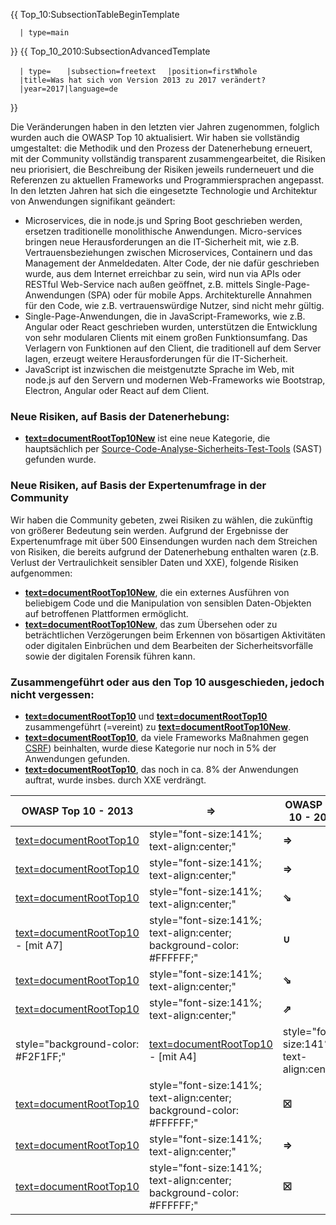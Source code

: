{{ Top_10:SubsectionTableBeginTemplate

`  | type=main`

}} {{ Top_10_2010:SubsectionAdvancedTemplate

`  | type= `
`  |subsection=freetext`
`  |position=firstWhole`
`  |title=Was hat sich von Version 2013 zu 2017 verändert?`
`  |year=2017|language=de`

}}

Die Veränderungen haben in den letzten vier Jahren zugenommen, folglich
wurden auch die OWASP Top 10 aktualisiert. Wir haben sie vollständig
umgestaltet: die Methodik und den Prozess der Datenerhebung erneuert,
mit der Community vollständig transparent zusammengearbeitet, die
Risiken neu priorisiert, die Beschreibung der Risiken jeweils
runderneuert und die Referenzen zu aktuellen Frameworks und
Programmiersprachen angepasst. In den letzten Jahren hat sich die
eingesetzte Technologie und Architektur von Anwendungen signifikant
geändert:

  - Microservices, die in node.js und Spring Boot geschrieben werden,
    ersetzen traditionelle monolithische Anwendungen. Micro-services
    bringen neue Herausforderungen an die IT-Sicherheit mit, wie z.B.
    Vertrauensbeziehungen zwischen Microservices, Containern und das
    Management der Anmeldedaten. Alter Code, der nie dafür geschrieben
    wurde, aus dem Internet erreichbar zu sein, wird nun via APIs oder
    RESTful Web-Service nach außen geöffnet, z.B. mittels
    Single-Page-Anwendungen (SPA) oder für mobile Apps. Architekturelle
    Annahmen für den Code, wie z.B. vertrauenswürdige Nutzer, sind nicht
    mehr gültig.
  - Single-Page-Anwendungen, die in JavaScript-Frameworks, wie z.B.
    Angular oder React geschrieben wurden, unterstützen die Entwicklung
    von sehr modularen Clients mit einem großen Funktionsumfang. Das
    Verlagern von Funktionen auf den Client, die traditionell auf dem
    Server lagen, erzeugt weitere Herausforderungen für die
    IT-Sicherheit.
  - JavaScript ist inzwischen die meistgenutzte Sprache im Web, mit
    node.js auf den Servern und modernen Web-Frameworks wie Bootstrap,
    Electron, Angular oder React auf dem Client. 

### Neue Risiken, auf Basis der Datenerhebung:

  - <b><u>[text=documentRootTop10New]({{Top_10:LanguageFile "wikilink")</u></b>
    ist eine neue Kategorie, die hauptsächlich per
    <u>[Source-Code-Analyse-Sicherheits-Test-Tools](Source_Code_Analysis_Tools "wikilink")</u>
    (SAST) gefunden wurde.

### Neue Risiken, auf Basis der Expertenumfrage in der Community

Wir haben die Community gebeten, zwei Risiken zu wählen, die zukünftig
von größerer Bedeutung sein werden. Aufgrund der Ergebnisse der
Expertenumfrage mit über 500 Einsendungen wurden nach dem Streichen von
Risiken, die bereits aufgrund der Datenerhebung enthalten waren (z.B.
Verlust der Vertraulichkeit sensibler Daten und XXE), folgende Risiken
aufgenommen:

  - <b><u>[text=documentRootTop10New]({{Top_10:LanguageFile "wikilink")</u></b>,
    die ein externes Ausführen von beliebigem Code und die Manipulation
    von sensiblen Daten-Objekten auf betroffenen Plattformen ermöglicht.
  - <b><u>[text=documentRootTop10New]({{Top_10:LanguageFile "wikilink")</u></b>,
    das zum Übersehen oder zu beträchtlichen Verzögerungen beim Erkennen
    von bösartigen Aktivitäten oder digitalen Einbrüchen und dem
    Bearbeiten der Sicherheitsvorfälle sowie der digitalen Forensik
    führen kann.

### Zusammengeführt oder aus den Top 10 ausgeschieden, jedoch nicht vergessen:

  - <b><u>[text=documentRootTop10]({{Top_10:LanguageFile "wikilink")</u></b>
    und
    <b><u>[text=documentRootTop10]({{Top_10:LanguageFile "wikilink")</u></b>
    zusammengeführt (=vereint) zu
    <b><u>[text=documentRootTop10New]({{Top_10:LanguageFile "wikilink")</u></b>.
  - <b><u>[text=documentRootTop10]({{Top_10:LanguageFile "wikilink")</u></b>,
    da viele Frameworks Maßnahmen gegen
    <u>[CSRF](Cross-Site_Request_Forgery_\(CSRF\) "wikilink")</u>)
    beinhalten, wurde diese Kategorie nur noch in 5% der Anwendungen
    gefunden.
  - <b><u>[text=documentRootTop10]({{Top_10:LanguageFile "wikilink")</u></b>,
    das noch in ca. 8% der Anwendungen auftrat, wurde insbes. durch XXE
    verdrängt.



<center>

| OWASP Top 10 - 2013                                                            | <b>⇒</b>                                                                       | OWASP Top 10 - 2017                        |
| ------------------------------------------------------------------------------ | ------------------------------------------------------------------------------ | ------------------------------------------ |
| <u>[text=documentRootTop10]({{Top_10:LanguageFile "wikilink")</u>              | style="font-size:141%; text-align:center;"                                     | <b>⇒</b>                                   |
| <u>[text=documentRootTop10]({{Top_10:LanguageFile "wikilink")</u>              | style="font-size:141%; text-align:center;"                                     | <b>⇒</b>                                   |
| <u>[text=documentRootTop10]({{Top_10:LanguageFile "wikilink")</u>              | style="font-size:141%; text-align:center;"                                     | <b>⇘</b>                                   |
| <u>[text=documentRootTop10]({{Top_10:LanguageFile "wikilink")</u> - \[mit A7\] | style="font-size:141%; text-align:center; background-color: \#FFFFFF;"         | <b>∪</b>                                   |
| <u>[text=documentRootTop10]({{Top_10:LanguageFile "wikilink")</u>              | style="font-size:141%; text-align:center;"                                     | <b>⇘</b>                                   |
| <u>[text=documentRootTop10]({{Top_10:LanguageFile "wikilink")</u>              | style="font-size:141%; text-align:center;"                                     | <b>⇗</b>                                   |
| style="background-color: \#F2F1FF;"                                            | <u>[text=documentRootTop10]({{Top_10:LanguageFile "wikilink")</u> - \[mit A4\] | style="font-size:141%; text-align:center;" |
| <u>[text=documentRootTop10]({{Top_10:LanguageFile "wikilink")</u>              | style="font-size:141%; text-align:center; background-color: \#FFFFFF;"         | <b>☒</b>                                   |
| <u>[text=documentRootTop10]({{Top_10:LanguageFile "wikilink")</u>              | style="font-size:141%; text-align:center;"                                     | <b>⇒</b>                                   |
| <u>[text=documentRootTop10]({{Top_10:LanguageFile "wikilink")</u>              | style="font-size:141%; text-align:center; background-color: \#FFFFFF;"         | <b>☒</b>                                   |

</center>